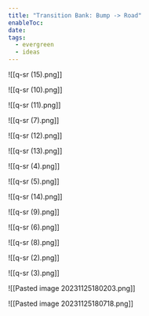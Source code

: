 ```yaml
---
title: "Transition Bank: Bump -> Road"
enableToc: 
date: 
tags:
  - evergreen
  - ideas
---
```

![[q-sr (15).png]]

![[q-sr (10).png]]

![[q-sr (11).png]]

![[q-sr (7).png]]

![[q-sr (12).png]]

![[q-sr (13).png]]

![[q-sr (4).png]]

![[q-sr (5).png]]

![[q-sr (14).png]]

![[q-sr (9).png]]

![[q-sr (6).png]]

![[q-sr (8).png]]

![[q-sr (2).png]]

![[q-sr (3).png]]

![[Pasted image 20231125180203.png]]

![[Pasted image 20231125180718.png]]